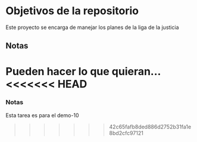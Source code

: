 # Objetivos de la repositorio

Este proyecto se encarga de manejar los planes de la liga de la justicia


## Notas
Pueden hacer lo que quieran...
<<<<<<< HEAD
=======

### Notas 
Esta tarea es para el demo-10
>>>>>>> 42c65fafb8ded886d2752b31fa1e8bd2cfc97121
